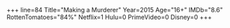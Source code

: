 +++
line=84
Title="Making a Murderer"
Year=2015
Age="16+"
IMDb="8.6"
RottenTomatoes="84%"
Netflix=1
Hulu=0
PrimeVideo=0
Disney=0
+++

